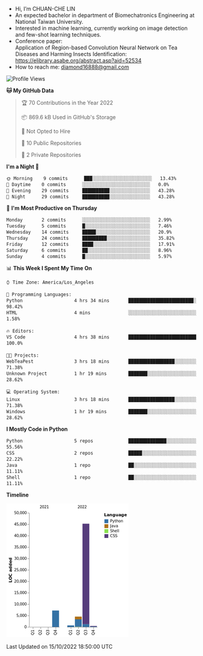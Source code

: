 - Hi, I’m CHUAN-CHE LIN
- An expected bachelor in department of Biomechatronics Engineering at National Taiwan University.
- Interested in machine learning, currently working on image detection and few-shot learning techniques.
- Conference paper:  
  Application of Region-based Convolution Neural Network on Tea Diseases and Harming Insects Identification: https://elibrary.asabe.org/abstract.asp?aid=52534
- How to reach me: diamond16888@gmail.com
<!--START_SECTION:waka-->
![Profile Views](http://img.shields.io/badge/Profile%20Views-1-blue)

**🐱 My GitHub Data** 

> 🏆 70 Contributions in the Year 2022
 > 
> 📦 869.6 kB Used in GitHub's Storage 
 > 
> 🚫 Not Opted to Hire
 > 
> 📜 10 Public Repositories 
 > 
> 🔑 2 Private Repositories  
 > 
**I'm a Night 🦉** 

```text
🌞 Morning    9 commits      ███░░░░░░░░░░░░░░░░░░░░░░   13.43% 
🌆 Daytime    0 commits      ░░░░░░░░░░░░░░░░░░░░░░░░░   0.0% 
🌃 Evening    29 commits     ██████████░░░░░░░░░░░░░░░   43.28% 
🌙 Night      29 commits     ██████████░░░░░░░░░░░░░░░   43.28%

```
📅 **I'm Most Productive on Thursday** 

```text
Monday       2 commits      ░░░░░░░░░░░░░░░░░░░░░░░░░   2.99% 
Tuesday      5 commits      █░░░░░░░░░░░░░░░░░░░░░░░░   7.46% 
Wednesday    14 commits     █████░░░░░░░░░░░░░░░░░░░░   20.9% 
Thursday     24 commits     █████████░░░░░░░░░░░░░░░░   35.82% 
Friday       12 commits     ████░░░░░░░░░░░░░░░░░░░░░   17.91% 
Saturday     6 commits      ██░░░░░░░░░░░░░░░░░░░░░░░   8.96% 
Sunday       4 commits      █░░░░░░░░░░░░░░░░░░░░░░░░   5.97%

```


📊 **This Week I Spent My Time On** 

```text
⌚︎ Time Zone: America/Los_Angeles

💬 Programming Languages: 
Python                   4 hrs 34 mins       ████████████████████████░   98.42% 
HTML                     4 mins              ░░░░░░░░░░░░░░░░░░░░░░░░░   1.58%

🔥 Editors: 
VS Code                  4 hrs 38 mins       █████████████████████████   100.0%

🐱‍💻 Projects: 
WebTeaPest               3 hrs 18 mins       █████████████████░░░░░░░░   71.38% 
Unknown Project          1 hr 19 mins        ███████░░░░░░░░░░░░░░░░░░   28.62%

💻 Operating System: 
Linux                    3 hrs 18 mins       █████████████████░░░░░░░░   71.38% 
Windows                  1 hr 19 mins        ███████░░░░░░░░░░░░░░░░░░   28.62%

```

**I Mostly Code in Python** 

```text
Python                   5 repos             ██████████████░░░░░░░░░░░   55.56% 
CSS                      2 repos             █████░░░░░░░░░░░░░░░░░░░░   22.22% 
Java                     1 repo              ██░░░░░░░░░░░░░░░░░░░░░░░   11.11% 
Shell                    1 repo              ██░░░░░░░░░░░░░░░░░░░░░░░   11.11%

```


**Timeline**

![Chart not found](https://raw.githubusercontent.com/ChuanCheLin/ChuanCheLin/main/charts/bar_graph.png) 


 Last Updated on 15/10/2022 18:50:00 UTC
<!--END_SECTION:waka-->

<!--
**ChuanCheLin/ChuanCheLin** is a ✨ _special_ ✨ repository because its `README.md` (this file) appears on your GitHub profile.

Here are some ideas to get you started:

- 🔭 I’m currently working on ...
- 🌱 I’m currently learning ...
- 👯 I’m looking to collaborate on ...
- 🤔 I’m looking for help with ...
- 💬 Ask me about ...
- 📫 How to reach me: ...
- 😄 Pronouns: ...
- ⚡ Fun fact: ...
-->
